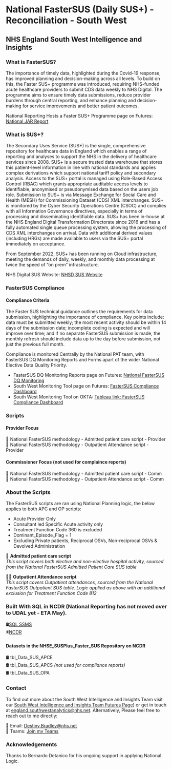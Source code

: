 # National FasterSUS (Daily SUS+) - Reconciliation - South West
## NHS England South West Intelligence and Insights

### What is FasterSUS?

The importance of timely data, highlighted during the Covid-19 response, has improved planning and decision-making across all levels. To build on this, the Faster SUS+ programme was introduced, requiring NHS-funded acute healthcare providers to submit CDS data weekly to NHS Digital. The programme aims to ensure timely data submissions, reduce provider burdens through central reporting, and enhance planning and decision-making for service improvements and better patient outcomes.

National Reporting Hosts a Faster SUS+ Programme page on Futures: [National JAR Report](https://future.nhs.uk/OIforC/view?objectID=21697168)

### What is SUS+?

The Secondary Uses Service (SUS+) is the single, comprehensive repository for healthcare data in England which enables a range of reporting and analyses to support the NHS in the delivery of healthcare services since 2008.
SUS+ is a secure trusted data warehouse that stores this patient-level information in line with national standards and applies complex derivations which support national tariff policy and secondary analysis. 
Access to the SUS+ portal is managed using Role-Based Access Control (RBAC) which grants appropriate auditable access levels to identifiable, anonymised or pseudonymised data based on the users job role.
Submission to SUS+ is via Message Exchange for Social Care and Health (MESH) for Commissioning Dataset (CDS) XML interchanges.
SUS+ is monitored by the Cyber Security Operations Centre (CSOC) and complies with all Information Governance directives, especially in terms of processing and disseminating identifiable data.
SUS+ has been in-house at the NHS England Digital Transformation Directorate since 2016 and has a fully automated single queue processing system, allowing the processing of CDS XML interchanges on arrival. Data with additional derived values (including HRGs) are made available to users via the SUS+ portal immediately on acceptance. 

From September 2022, SUS+ has been running on Cloud infrastructure, meeting the demands of daily, weekly, and monthly data processing at twice the speed of “on prem” infrastructure.

NHS Digital SUS Website: [NHSD SUS Website](https://digital.nhs.uk/services/secondary-uses-service-sus)

### FasterSUS Compliance

#### Compliance Criteria

The Faster SUS technical guidance outlines the requirements for data submission, highlighting the importance of compliance. Key points include: data must be submitted weekly; the most recent activity should be within 14 days of the submission date; incomplete coding is expected and will improve over time; and if no separate FasterSUS submission is made, the monthly refresh should include data up to the day before submission, not just the previous full month.  

Compliance is monitored Centrally by the National PAT team, with FasterSUS DQ Monitoring Reports and Forms apart of the wider National Elective Data Quality Priority.  
- FasterSUS DQ Monitoring Reports page on Futures: [National FasterSUS DQ Monitoring](https://future.nhs.uk/OIforC/view?objectID=27871152)  
- South West Monitoring Tool page on Futures: [FasterSUS Compliance Dashboard](https://future.nhs.uk/SouthWestAnalytics/view?objectID=37408880)  
- South West Monitoring Tool on OKTA: [Tableau link: FasterSUS Compliance Dashboard](https://tabanalytics.data.england.nhs.uk/#/views/SouthWestFasterSUSComplianceDashboard_17145757789570/Coverpage?=null,&:iid=2)

### Scripts

#### Provider Focus
📝 National FasterSUS methodology - Admitted patient care script - Provider  
📝 National FasterSUS methodology - Outpatient Attendance script - Provider  

#### Commissioner Focus (not used for complaince reports)
📝 National FasterSUS methodology - Admitted patient care script - Comm  
📝 National FasterSUS methodology - Outpatient Attendance script - Comm  

### About the Scripts
The FasterSUS scripts are ran using National Planning logic, the below applies to both APC and OP scripts:  
- Acute Provider Only  
- Consultant led Specific Acute activity only  
- Treatment Function Code 360 is excluded  
- Dominant_Episode_Flag = 1  
- Excluding Private patients, Reciprocal OSVs, Non-reciprocal OSVs & Devolved Administration

🏥 **Admitted patient care script**  
*This script covers both elective and non-elective hospital activity, sourced from the National FasterSUS Admitted Patient Care SUS table*  

👨‍⚕️ **Outpatient Attendance script**  
*This script covers Outpatient attendances, sourced from the National FasterSUS Outpatient SUS table. Logic applied as above with an additional exclusion for Treatment Function Code 812*  

### Built With SQL in NCDR (National Reporting has not moved over to UDAL yet - ETA May). 

🛢️[SQL SSMS](https://learn.microsoft.com/en-us/sql/ssms/download-sql-server-management-studio-ssms?view=sql-server-ver16)  
🖲️[NCDR](https://rdsweb101.gemcsu.nhs.uk/RDWeb/Pages/en-US/login.aspx?ReturnUrl=%2fRDWeb%2fPages%2frdp%2fcpub-NHSE_-_Analysts-NHSE_-_Analysts-CmsRdsh.rdp)


#### Datasets in the NHSE_SUSPlus_Faster_SUS Repository on NCDR
  
🛢️ tbl_Data_SUS_APCE  
🛢️ tbl_Data_SUS_APCS *(not used for compliance reports)*  
🛢️ tbl_Data_SUS_OPA

### Contact

To find out more about the South West Intelligence and Insights Team visit our [South West Intelligence and Insights Team Futures Page](https://future.nhs.uk/SouthWestAnalytics)) or get in touch at [england.southwestanalytics@nhs.net](mailto:england.southwestanalytics@nhs.net). Alternatively, Please feel free to reach out to me directly:

📧 Email: [Destiny.Bradley@nhs.net](mailto:Destiny.Bradley@nhs.net)  
💬 Teams: [Join my Teams](https://teams.microsoft.com/l/chat/0/0?users=<destiny.bradley@nhs.net)

### Acknowledgements
Thanks to Bernardo Detanico for his ongoing support in applying National Logic.

